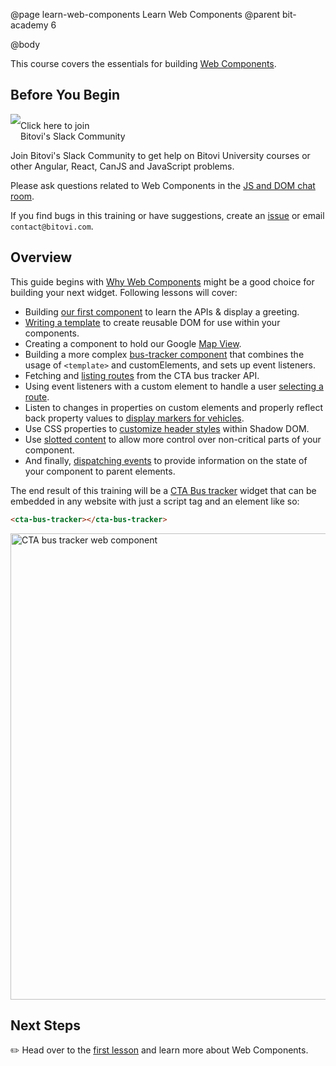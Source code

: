 @page learn-web-components Learn Web Components
@parent bit-academy 6

@body

This course covers the essentials for building [Web Components](https://developer.mozilla.org/en-US/docs/Web/Web_Components).

## Before You Begin

<a href="https://www.bitovi.com/community/slack">
<img src="https://cdn.brandfolder.io/5H442O3W/as/pl546j-7le8zk-5guop3/Slack_RGB.png?width=200"
  style="float:left"/> <span style="margin-top: 10px;display: inline-block;">Click here to join<br/>Bitovi's Slack Community</span></a>

Join Bitovi's Slack Community to get help on Bitovi University courses or other
Angular, React, CanJS and JavaScript problems.

Please ask questions related to Web Components in the [JS and DOM chat room](https://bitovi-community.slack.com/messages/CFMMNSV5X).

If you find bugs in this training or have suggestions, create an [issue](https://github.com/bitovi/academy/issues) or email `contact@bitovi.com`.

## Overview

This guide begins with [Why Web Components](learn-web-components/why-wc.html) might be a good choice for building your next widget. Following lessons will cover:
- Building [our first component](learn-web-components/first-component.html) to learn the APIs & display a greeting.
- [Writing a template](learn-web-components/templates.html) to create reusable DOM for use within your components.
- Creating a component to hold our Google [Map View](learn-web-components/map-view.html).
- Building a more complex [bus-tracker component](learn-web-components/bus-tracker-component.html) that combines the usage of `<template>` and customElements, and sets up event listeners.
- Fetching and [listing routes](learn-web-components/listing-routes.html) from the CTA bus tracker API.
- Using event listeners with a custom element to handle a user [selecting a route](learn-web-components/select-a-route.html).
- Listen to changes in properties on custom elements and properly reflect back property values to [display markers for vehicles](learn-web-components/display-markers.html).
- Use CSS properties to [customize header styles](learn-web-components/customize-header.html) within Shadow DOM.
- Use [slotted content](learn-web-components/slotted-content.html) to allow more control over non-critical parts of your component.
- And finally, [dispatching events](learn-web-components/dispatching-events.html) to provide information on the state of your component to parent elements.



The end result of this training will be a [CTA Bus tracker](http://www.ctabustracker.com) widget that can be embedded in any website with just a script tag and an element like so:

```html
<cta-bus-tracker></cta-bus-tracker>
```

<img width="746" alt="CTA bus tracker web component" src="https://user-images.githubusercontent.com/361671/58019488-a36c9080-7ad3-11e9-84cc-e60cced008af.png">

## Next Steps

✏️ Head over to the [first lesson](learn-web-components/why-wc.html) and learn more about Web Components.
